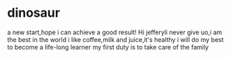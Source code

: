 # dinosaur
a new start,hope i can achieve a good result!
Hi jefferyli
never give uo,i am the best in the world 
i like coffee,milk and juice,it's healthy
i will do my best to become a life-long learner
my first duty is to take care of the family
